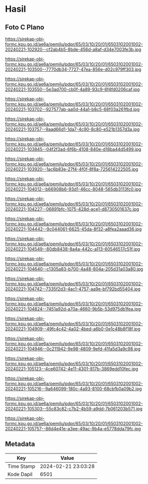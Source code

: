 # Hasil

## Foto C Plano

https://sirekap-obj-formc.kpu.go.id/ae6a/pemilu/pdpr/65/03/10/20/01/6503102001002-20240221-102920--cf2ab4b5-8bde-456d-a8af-d34e7003fe3b.jpg

https://sirekap-obj-formc.kpu.go.id/ae6a/pemilu/pdpr/65/03/10/20/01/6503102001002-20240221-103500--7770db34-7727-47ea-856e-d02c979ff303.jpg

https://sirekap-obj-formc.kpu.go.id/ae6a/pemilu/pdpr/65/03/10/20/01/6503102001002-20240221-103550--5e3ad700-cb0f-4a89-93c9-6f4fd0206caf.jpg

https://sirekap-obj-formc.kpu.go.id/ae6a/pemilu/pdpr/65/03/10/20/01/6503102001002-20240221-103702--927577ab-aa0d-44a1-b8c5-68f03a261fbd.jpg

https://sirekap-obj-formc.kpu.go.id/ae6a/pemilu/pdpr/65/03/10/20/01/6503102001002-20240221-103757--9aad66d1-1da7-4c90-8c80-e521b1357d3a.jpg

https://sirekap-obj-formc.kpu.go.id/ae6a/pemilu/pdpr/65/03/10/20/01/6503102001002-20240221-103845--04f2f3ad-6f6b-4108-840e-d18ba44d5499.jpg

https://sirekap-obj-formc.kpu.go.id/ae6a/pemilu/pdpr/65/03/10/20/01/6503102001002-20240221-103920--1ac6b83e-27f4-4f0f-8f8a-725614222505.jpg

https://sirekap-obj-formc.kpu.go.id/ae6a/pemilu/pdpr/65/03/10/20/01/6503102001002-20240221-104012--b66908b6-93d1-46cc-8048-565db3113fc0.jpg

https://sirekap-obj-formc.kpu.go.id/ae6a/pemilu/pdpr/65/03/10/20/01/6503102001002-20240221-104227--06891bfc-1075-428d-ace1-d8730501637c.jpg

https://sirekap-obj-formc.kpu.go.id/ae6a/pemilu/pdpr/65/03/10/20/01/6503102001002-20240221-104442--9c044061-6625-45da-8f32-a8fea2aaad36.jpg

https://sirekap-obj-formc.kpu.go.id/ae6a/pemilu/pdpr/65/03/10/20/01/6503102001002-20240221-104549--80db8438-8a4a-442c-a113-60546517c51f.jpg

https://sirekap-obj-formc.kpu.go.id/ae6a/pemilu/pdpr/65/03/10/20/01/6503102001002-20240221-104640--c1305a83-b700-4a48-804a-205d31a03a80.jpg

https://sirekap-obj-formc.kpu.go.id/ae6a/pemilu/pdpr/65/03/10/20/01/6503102001002-20240221-104742--7335f2d3-4ac1-4757-aa9e-bf792bd55404.jpg

https://sirekap-obj-formc.kpu.go.id/ae6a/pemilu/pdpr/65/03/10/20/01/6503102001002-20240221-104824--7451a92d-a70a-4660-9b5b-53d975db1fea.jpg

https://sirekap-obj-formc.kpu.go.id/ae6a/pemilu/pdpr/65/03/10/20/01/6503102001002-20240221-104909--49fc4c42-4a02-4bed-a6b0-0e1c48b8f18f.jpg

https://sirekap-obj-formc.kpu.go.id/ae6a/pemilu/pdpr/65/03/10/20/01/6503102001002-20240221-104946--0c211942-9e98-4809-9efd-41fa5d3a9c98.jpg

https://sirekap-obj-formc.kpu.go.id/ae6a/pemilu/pdpr/65/03/10/20/01/6503102001002-20240221-105123--4ce60742-4e11-4301-817b-3869edd10fec.jpg

https://sirekap-obj-formc.kpu.go.id/ae6a/pemilu/pdpr/65/03/10/20/01/6503102001002-20240221-105216--9a646099-180c-4a93-8100-68cbfb0a09b2.jpg

https://sirekap-obj-formc.kpu.go.id/ae6a/pemilu/pdpr/65/03/10/20/01/6503102001002-20240221-105303--55c83c82-c7b2-4b59-a9dd-7b061203b571.jpg

https://sirekap-obj-formc.kpu.go.id/ae6a/pemilu/pdpr/65/03/10/20/01/6503102001002-20240221-105757--86d4e41e-a3ee-49ac-9b4a-e5778dda79fc.jpg


## Metadata

| Key        | Value               |
| ---------- | ------------------- |
| Time Stamp | 2024-02-21 23:03:28 |
| Kode Dapil | 6501                |



